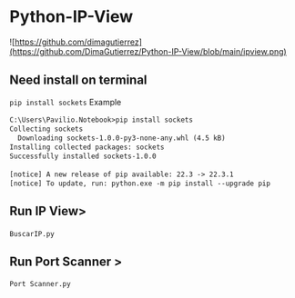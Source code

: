 # Python-IP-View
![https://github.com/dimagutierrez](https://github.com/DimaGutierrez/Python-IP-View/blob/main/ipview.png)
</br>
## Need install on terminal
`pip install sockets`
Example
```
C:\Users\Pavilio.Notebook>pip install sockets
Collecting sockets
  Downloading sockets-1.0.0-py3-none-any.whl (4.5 kB)
Installing collected packages: sockets
Successfully installed sockets-1.0.0

[notice] A new release of pip available: 22.3 -> 22.3.1
[notice] To update, run: python.exe -m pip install --upgrade pip
```
## Run IP View>
`BuscarIP.py`

## Run Port Scanner >
`Port Scanner.py`
